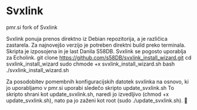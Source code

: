 # Svxlink
pmr.si fork of Svxlink

Svxlink ponuja prenos direktno iz Debian repozitorija, a je različica zastarela. 
Za najnovejšo verzijo je potreben direktni build preko terminala. 
Skripta je izposojena in je last Danila S58DB. Svxlink se pogosto uporablja za Echolink.
git clone https://github.com/s58DB/svxlink_install_wizard.git
cd svxlink_install_wizard
sudo chmode +x svxlink_install_wizard.sh
bash ./svxlink_install_wizard.sh

Za posodobitev pomembnih konfiguracijskih datotek svxlinka na osnovo, ki jo uporabljamo v pmr.si uporabi sledečo skripto update_svxlink.sh
To skripto shrani kot update_svxlink.sh, naredi jo izvedljivo (chmod +x update_svxlink.sh), nato pa jo zaženi kot root (sudo ./update_svxlink.sh). 🚀

